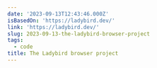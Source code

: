 ```yaml
---
date: '2023-09-13T12:43:46.000Z'
isBasedOn: 'https://ladybird.dev/'
link: 'https://ladybird.dev/'
slug: 2023-09-13-the-ladybird-browser-project
tags:
  - code
title: The Ladybird browser project
---
```


